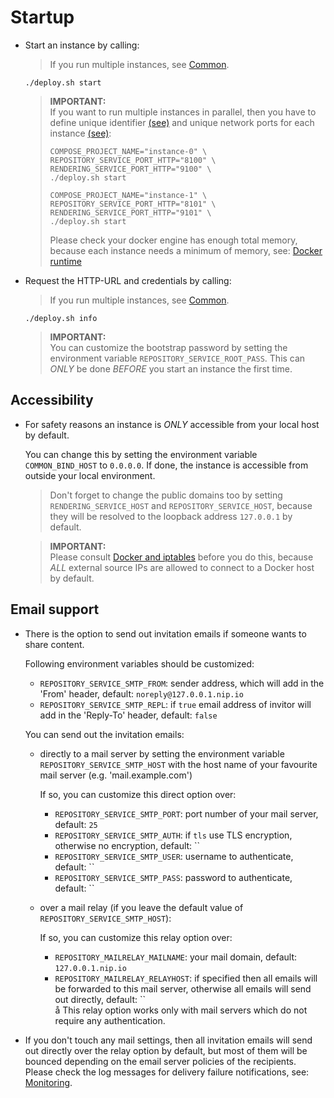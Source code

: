 # Startup

- Start an instance by calling:

    > If you run multiple instances, see [Common](../../common/README.md#multi-instance-support).

  ```
  ./deploy.sh start 
  ```  
    
    > **IMPORTANT:**   
      If you want to run multiple instances in parallel, 
      then you have to define unique identifier [(see)](../../common/README.md#multi-instance-support) and unique network ports for each instance [(see)](../../troubleshooting/README.md):  
    > ```
    > COMPOSE_PROJECT_NAME="instance-0" \
    > REPOSITORY_SERVICE_PORT_HTTP="8100" \
    > RENDERING_SERVICE_PORT_HTTP="9100" \
    > ./deploy.sh start 
    > 
    > COMPOSE_PROJECT_NAME="instance-1" \
    > REPOSITORY_SERVICE_PORT_HTTP="8101" \
    > RENDERING_SERVICE_PORT_HTTP="9101" \
    > ./deploy.sh start 
    > ```  
    > Please check your docker engine has enough total memory, because each instance needs a minimum of memory, 
      see: [Docker runtime](../../prerequisites/README.md#docker-runtime) 

- Request the HTTP-URL and credentials by calling:

    > If you run multiple instances, see [Common](../../common/README.md#multi-instance-support).

  ```
  ./deploy.sh info 
  ```  
     
    > **IMPORTANT:**     
      You can customize the bootstrap password by setting the environment variable `REPOSITORY_SERVICE_ROOT_PASS`. 
      This can _ONLY_ be done _BEFORE_ you start an instance the first time.

## Accessibility

- For safety reasons an instance is _ONLY_ accessible from your local host by default.    

  You can change this by setting the environment variable `COMMON_BIND_HOST` to `0.0.0.0`.
  If done, the instance is accessible from outside your local environment.     
   
    > Don't forget to change the public domains too by setting `RENDERING_SERVICE_HOST` and `REPOSITORY_SERVICE_HOST`,
      because they will be resolved to the loopback address `127.0.0.1` by default. 

    > **IMPORTANT:**     
      Please consult [Docker and iptables](https://docs.docker.com/network/iptables/) before you do this,
      because _ALL_ external source IPs are allowed to connect to a Docker host by default.

## Email support

- There is the option to send out invitation emails if someone wants to share content.

  Following environment variables should be customized:
  
  - `REPOSITORY_SERVICE_SMTP_FROM`: sender address, which will add in the 'From' header, default: `noreply@127.0.0.1.nip.io`  
  - `REPOSITORY_SERVICE_SMTP_REPL`: if `true` email address of invitor will add in the 'Reply-To' header, default: `false`  

  You can send out the invitation emails: 

  * directly to a mail server 
    by setting the environment variable `REPOSITORY_SERVICE_SMTP_HOST`
    with the host name of your favourite mail server (e.g. 'mail.example.com')  
    
    If so, you can customize this direct option over: 
        
    - `REPOSITORY_SERVICE_SMTP_PORT`: port number of your mail server, default: `25`  
    - `REPOSITORY_SERVICE_SMTP_AUTH`: if `tls` use TLS encryption, otherwise no encryption, default: ``    
    - `REPOSITORY_SERVICE_SMTP_USER`: username to authenticate, default: ``    
    - `REPOSITORY_SERVICE_SMTP_PASS`: password to authenticate, default: ``  
         
  * over a mail relay (if you leave the default value of `REPOSITORY_SERVICE_SMTP_HOST`):
  
    If so, you can customize this relay option over: 
  
    - `REPOSITORY_MAILRELAY_MAILNAME`: your mail domain, default: `127.0.0.1.nip.io`    
    - `REPOSITORY_MAILRELAY_RELAYHOST`: if specified then all emails will be forwarded to this mail server,
       otherwise all emails will send out directly, default: ``  
å
    This relay option works only with mail servers which do not require any authentication.  
  
- If you don't touch any mail settings, 
  then all invitation emails will send out directly over the relay option by default,
  but most of them will be bounced depending on the email server policies of the recipients.
  Please check the log messages for delivery failure notifications, see: [Monitoring](../monitoring/README.md).   
